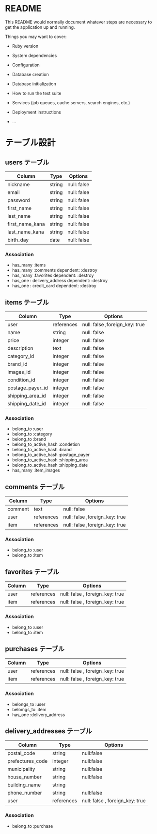 # README

This README would normally document whatever steps are necessary to get the
application up and running.

Things you may want to cover:

* Ruby version

* System dependencies

* Configuration

* Database creation

* Database initialization

* How to run the test suite

* Services (job queues, cache servers, search engines, etc.)

* Deployment instructions

* ...



# テーブル設計

## users テーブル
| Column          | Type    | Options     |
| --------------- | ------- | ----------- |
| nickname        | string  | null: false |
| email           | string  | null: false |
| password        | string  | null: false |
| first_name      | string  | null: false |
| last_name       | string  | null: false |
| first_name_kana | string  | null: false |
| last_name_kana  | string  | null: false |
| birth_day       | date    | null: false |

### Association
- has_many :items
- has_many :comments dependent: :destroy
- has_many :favorites dependent: :destroy
- has_one : delivery_address dependent: :destroy
- has_one : credit_card dependent: :destroy



## items テーブル
| Column           | Type       | Options                        |
| ---------------- | ---------- | ------------------------------ |
| user             | references | null: false ,foreign_key: true |
| name             | string     | null: false                    |
| price            | integer    | null: false                    |
| description      | text       | null: false                    |
| category_id      | integer    | null: false                    |
| brand_id         | integer    | null: false                    |
| images_id        | integer    | null: false                    |
| condition_id     | integer    | null: false                    |
| postage_payer_id | integer    | null: false                    |
| shipping_area_id | integer    | null: false                    |
| shipping_date_id | integer    | null: false                    |

### Association
- belong_to :user
- belong_to :category
- belong_to :brand
- belong_to_active_hash :condetion
- belong_to_active_hash :brand
- belong_to_active_hash :postage_payer
- belong_to_active_hash :shipping_area
- belong_to_active_hash :shipping_date
- has_many :item_images



## comments テーブル
| Column   | Type       | Options                        |
| -------- | ---------- | ------------------------------ |
| comment  | text       | null: false                    |
| user     | references | null: false ,foreign_key: true |
| item     | references | null: false ,foreign_key: true |

### Association
- belong_to :user
- belong_to :item



## favorites テーブル
| Column   | Type       | Options                         |
| -------- | ---------- | ------------------------------- |
| user     | references | null: false , foreign_key: true |
| item     | references | null: false , foreign_key: true |

### Association
- belong_to :user
- belong_to :item



## purchases テーブル

| Column   | Type       | Options                         |
| -------- | ---------- | ------------------------------- |
| user     | references | null: false , foreign_key: true |
| item     | references | null: false , foreign_key: true |

### Association
- belongs_to :user
- belomgs_to :item
- has_one :delivery_address



## delivery_addresses テーブル

| Column          | Type       | Options                         |
| --------------- | ---------- | ------------------------------- |
| postal_code     | string     | null:false                      |
| prefectures_code| integer    | null:false                      |
| municipality    | string     | null:false                      |
| house_number    | string     | null:false                      |  
| building_name   | string     |                                 |
| phone_number    | string     | null:false                      |
| user            | references | null: false , foreign_key: true |


### Association
- belong_to :purchase

